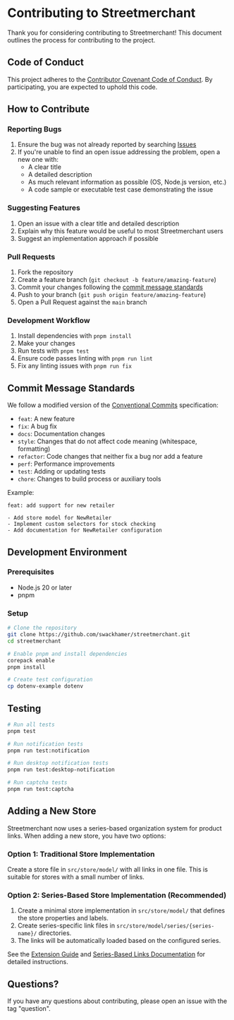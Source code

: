 # Contributing to Streetmerchant

Thank you for considering contributing to Streetmerchant! This document outlines the process for contributing to the project.

## Code of Conduct

This project adheres to the [Contributor Covenant Code of Conduct](CODE_OF_CONDUCT.md). By participating, you are expected to uphold this code.

## How to Contribute

### Reporting Bugs

1. Ensure the bug was not already reported by searching [Issues](https://github.com/swackhamer/streetmerchant/issues)
2. If you're unable to find an open issue addressing the problem, open a new one with:
   - A clear title
   - A detailed description
   - As much relevant information as possible (OS, Node.js version, etc.)
   - A code sample or executable test case demonstrating the issue

### Suggesting Features

1. Open an issue with a clear title and detailed description
2. Explain why this feature would be useful to most Streetmerchant users
3. Suggest an implementation approach if possible

### Pull Requests

1. Fork the repository
2. Create a feature branch (`git checkout -b feature/amazing-feature`)
3. Commit your changes following the [commit message standards](#commit-message-standards)
4. Push to your branch (`git push origin feature/amazing-feature`)
5. Open a Pull Request against the `main` branch

### Development Workflow

1. Install dependencies with `pnpm install`
2. Make your changes
3. Run tests with `pnpm test`
4. Ensure code passes linting with `pnpm run lint`
5. Fix any linting issues with `pnpm run fix`

## Commit Message Standards

We follow a modified version of the [Conventional Commits](https://www.conventionalcommits.org/) specification:

- `feat`: A new feature
- `fix`: A bug fix
- `docs`: Documentation changes
- `style`: Changes that do not affect code meaning (whitespace, formatting)
- `refactor`: Code changes that neither fix a bug nor add a feature
- `perf`: Performance improvements
- `test`: Adding or updating tests
- `chore`: Changes to build process or auxiliary tools

Example:
```
feat: add support for new retailer

- Add store model for NewRetailer
- Implement custom selectors for stock checking
- Add documentation for NewRetailer configuration
```

## Development Environment

### Prerequisites

- Node.js 20 or later
- pnpm

### Setup

```bash
# Clone the repository
git clone https://github.com/swackhamer/streetmerchant.git
cd streetmerchant

# Enable pnpm and install dependencies
corepack enable
pnpm install

# Create test configuration
cp dotenv-example dotenv
```

## Testing

```bash
# Run all tests
pnpm test

# Run notification tests
pnpm run test:notification

# Run desktop notification tests
pnpm run test:desktop-notification

# Run captcha tests
pnpm run test:captcha
```

## Adding a New Store

Streetmerchant now uses a series-based organization system for product links. When adding a new store, you have two options:

### Option 1: Traditional Store Implementation

Create a store file in `src/store/model/` with all links in one file. This is suitable for stores with a small number of links.

### Option 2: Series-Based Store Implementation (Recommended)

1. Create a minimal store implementation in `src/store/model/` that defines the store properties and labels.
2. Create series-specific link files in `src/store/model/series/{series-name}/` directories.
3. The links will be automatically loaded based on the configured series.

See the [Extension Guide](./docs/extension-guide.md) and [Series-Based Links Documentation](./docs/series-based-links.md) for detailed instructions.

## Questions?

If you have any questions about contributing, please open an issue with the tag "question".